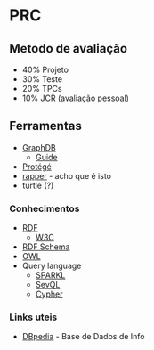 # PRC

## Metodo de avaliação
* 40% Projeto
* 30% Teste
* 20% TPCs
* 10% JCR (avaliação pessoal)

## Ferramentas
* [GraphDB](https://www.ontotext.com/company/news/ontotexts-graphdb-8-8-0-enriches-the-knowledge-graph-experience/)
    * [Guide](http://graphdb.ontotext.com/documentation/free/quick-start-guide.html)
* [Protégé](https://protege.stanford.edu/)
* [rapper](http://librdf.org/raptor/rapper.html) - acho que é isto
* turtle (?)


### Conhecimentos
* [RDF](https://en.wikipedia.org/wiki/Resource_Description_Framework)
    * [W3C](https://www.w3.org/RDF/)
* [RDF Schema](https://en.wikipedia.org/wiki/RDF_Schema)
* [OWL](https://en.wikipedia.org/wiki/Web_Ontology_Language)
* Query language
    * [SPARKL](https://en.wikipedia.org/wiki/SPARQL)
    * [SevQL]()
    * [Cypher](https://en.wikipedia.org/wiki/Cypher_Query_Language)

### Links uteis
* [DBpedia](https://wiki.dbpedia.org/) - Base de Dados de Info